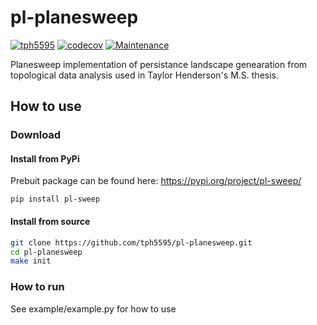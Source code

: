 # pl-planesweep
[![tph5595](https://circleci.com/gh/tph5595/pl-planesweep.svg?style=shield)](https://circleci.com/gh/tph5595/pl-planesweep)
[![codecov](https://codecov.io/gh/tph5595/pl-planesweep/branch/master/graph/badge.svg?token=NAVILPDTQE)](https://codecov.io/gh/tph5595/pl-planesweep)
[![Maintenance](https://img.shields.io/badge/Maintained%3F-no-red.svg)](https://GitHub.com/Naereen/StrapDown.js/graphs/commit-activity)

Planesweep implementation of persistance landscape genearation from topological data analysis used in Taylor Henderson's M.S. thesis.

## How to use
### Download

#### Install from PyPi
Prebuit package can be found here: https://pypi.org/project/pl-sweep/
```
pip install pl-sweep
```

#### Install from source
```bash
git clone https://github.com/tph5595/pl-planesweep.git
cd pl-planesweep
make init
```
### How to run
See example/example.py for how to use

